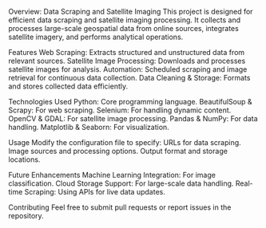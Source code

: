 Overview: Data Scraping and Satellite Imaging
This project is designed for efficient data scraping and satellite imaging processing. It collects and processes large-scale geospatial data from online sources, integrates satellite imagery, and performs analytical operations.

Features
Web Scraping: Extracts structured and unstructured data from relevant sources.
Satellite Image Processing: Downloads and processes satellite images for analysis.
Automation: Scheduled scraping and image retrieval for continuous data collection.
Data Cleaning & Storage: Formats and stores collected data efficiently.

Technologies Used
Python: Core programming language.
BeautifulSoup & Scrapy: For web scraping.
Selenium: For handling dynamic content.
OpenCV & GDAL: For satellite image processing.
Pandas & NumPy: For data handling.
Matplotlib & Seaborn: For visualization.

Usage
Modify the configuration file to specify:
URLs for data scraping.
Image sources and processing options.
Output format and storage locations.

Future Enhancements
Machine Learning Integration: For image classification.
Cloud Storage Support: For large-scale data handling.
Real-time Scraping: Using APIs for live data updates.

Contributing
Feel free to submit pull requests or report issues in the repository.
